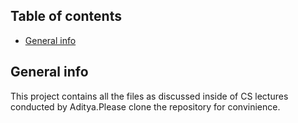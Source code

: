 ## Table of contents
* [General info](#general-info)
## General info
This project contains all the files as discussed inside of CS lectures conducted by Aditya.Please clone the repository for convinience.
